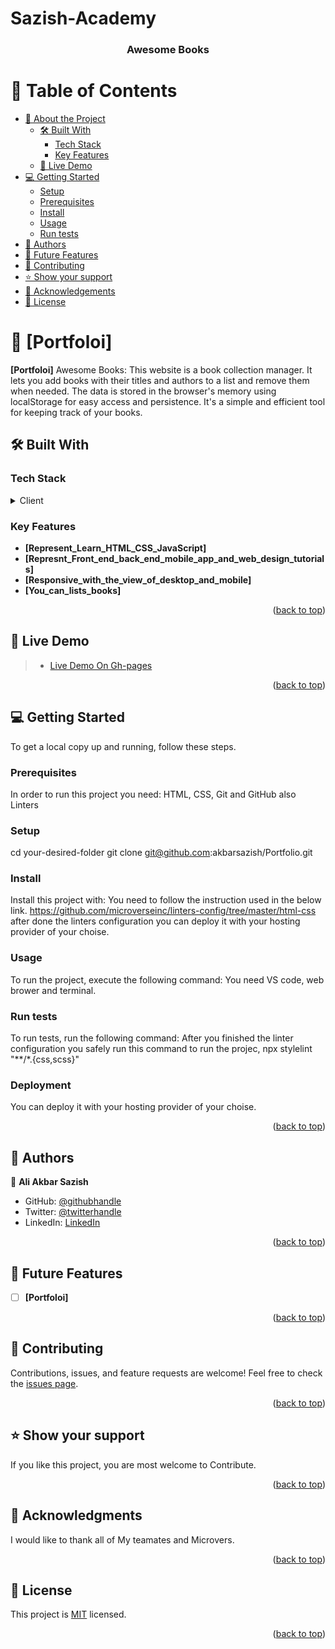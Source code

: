 # Sazish-Academy
<a name="readme-top"></a>

<div align="center">
  <h3><b> Awesome Books </b></h3>
</div>

# 📗 Table of Contents

- [📖 About the Project](#about-project)
  - [🛠 Built With](#built-with)
    - [Tech Stack](#tech-stack)
    - [Key Features](#key-features)
  - [🚀 Live Demo](#live-demo)
- [💻 Getting Started](#getting-started)
  - [Setup](#setup)
  - [Prerequisites](#prerequisites)
  - [Install](#install)
  - [Usage](#usage)
  - [Run tests](#run-tests)
- [👥 Authors](#authors)
- [🔭 Future Features](#future-features)
- [🤝 Contributing](#contributing)
- [⭐️ Show your support](#support)
- [🙏 Acknowledgements](#acknowledgements)
- [📝 License](#license)

<!-- PROJECT DESCRIPTION -->

# 📖 [Portfoloi] <a name="about-project"></a>

**[Portfoloi]** Awesome Books: This website is a book collection manager. It lets you add books with their titles and authors to a list and remove them when needed. The data is stored in the browser's memory using localStorage for easy access and persistence. It's a simple and efficient tool for keeping track of your books.

## 🛠 Built With <a name="built-with"></a>

### Tech Stack <a name="tech-stack"></a>

<details>
  <summary>Client</summary>
  <ul>
    <li><a href="#">HTML</a></li>
    <li><a href="#">CSS</a></li>
    <li><a href="#">JavaScript </a></li>
    <li><a href="#">Git Hub & Git</a></li>
  </ul>
</details>


<!-- Features -->

### Key Features <a name="key-features"></a>
- **[Represent_Learn_HTML_CSS_JavaScript]** 
- **[Represnt_Front_end_back_end_mobile_app_and_web_design_tutorials]** 
- **[Responsive_with_the_view_of_desktop_and_mobile]** 
- **[You_can_lists_books]** 


<p align="right">(<a href="#readme-top">back to top</a>)</p>

<!-- LIVE DEMO -->
## 🚀 Live Demo <a name="live-demo"></a>

> - [Live Demo On Gh-pages](https://akbarsazish.github.io/portfolio)

<p align="right">(<a href="#readme-top">back to top</a>)</p>

<!-- GETTING STARTED -->

## 💻 Getting Started <a name="getting-started"></a>


To get a local copy up and running, follow these steps.

### Prerequisites

In order to run this project you need:
HTML, CSS, Git and GitHub also Linters


### Setup
cd your-desired-folder
git clone git@github.com:akbarsazish/Portfolio.git



### Install
Install this project with:  You need to follow the instruction used in the below link.
https://github.com/microverseinc/linters-config/tree/master/html-css
after done the linters configuration you can deploy it with your hosting provider of your choise.


### Usage
To run the project, execute the following command: You need VS code, web brower and  terminal.


### Run tests
To run tests, run the following command:    After you finished the linter configuration you safely run this command to  run the projec,     npx stylelint "**/*.{css,scss}"


### Deployment
You can deploy it with your hosting provider of your choise.


<p align="right">(<a href="#readme-top">back to top</a>)</p>

<!-- AUTHORS -->

## 👥 Authors <a name="authors"> </a>  

👤 **Ali Akbar Sazish**

- GitHub: [@githubhandle](https://github.com/akbarsazish)
- Twitter: [@twitterhandle](https://twitter.com/AliAkbarSazish1)
- LinkedIn: [LinkedIn](https://www.linkedin.com/in/ali-akbar-sazish/)


<p align="right">(<a href="#readme-top">back to top</a>)</p>

<!-- FUTURE FEATURES -->

## 🔭 Future Features <a name="future-features"></a>

- [ ] **[Portfoloi]**


<p align="right">(<a href="#readme-top">back to top</a>)</p>

<!-- CONTRIBUTING -->

## 🤝 Contributing <a name="contributing"></a>
Contributions, issues, and feature requests are welcome!
Feel free to check the [issues page](../../issues/).

<p align="right">(<a href="#readme-top">back to top</a>)</p>



## ⭐️ Show your support <a name="support"></a>
If you like this project, you are most welcome to Contribute.

<p align="right">(<a href="#readme-top">back to top</a>)</p>


<!-- Acknowledgments -->
## 🙏 Acknowledgments <a name="acknowledgements"></a>
I would like to thank all of My teamates and Microvers.

<p align="right">(<a href="#readme-top">back to top</a>)</p>


<!-- LICENSE -->
## 📝 License <a name="license"></a>
This project is [MIT](./LICENSE) licensed. 

<p align="right">(<a href="#readme-top">back to top</a>)</p>
